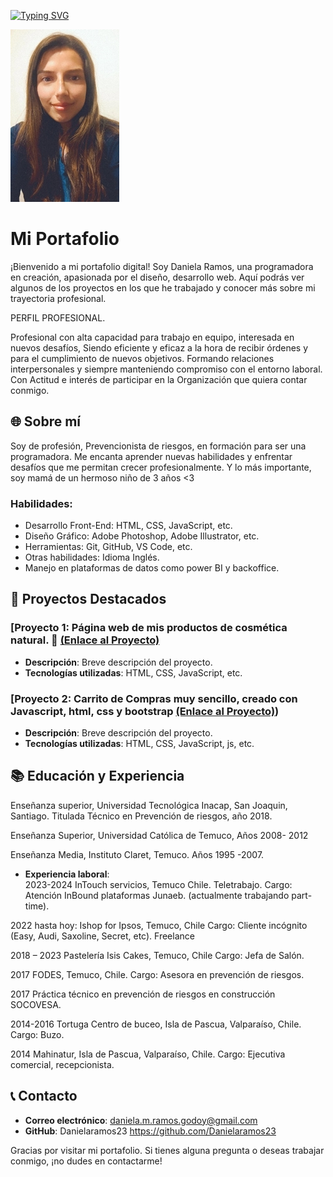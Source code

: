 <a href="https://git.io/typing-svg"><img src="https://readme-typing-svg.demolab.com?font=Fira+Code&pause=1000&width=435&lines=Hola+Soy+Daniela+Ramos" alt="Typing SVG" /></a>

![Texto alternativo](https://github.com/Danielaramos23/Portafolio-M-dulo-9/blob/main/Foto%20Curriculum.jpg)

# Mi Portafolio

¡Bienvenido a mi portafolio digital! Soy Daniela Ramos, una programadora en creación, apasionada por el diseño, desarrollo web. Aquí podrás ver algunos de los proyectos en los que he trabajado y conocer más sobre mi trayectoria profesional.

PERFIL PROFESIONAL.

Profesional con alta capacidad para trabajo en equipo, interesada en nuevos desafíos, Siendo eficiente y eficaz a la hora de recibir órdenes y para el cumplimiento de nuevos objetivos. Formando relaciones interpersonales y siempre manteniendo compromiso con el entorno laboral.
Con Actitud e interés de participar en la Organización que quiera contar conmigo.

## 🌐 Sobre mí

Soy de profesión, Prevencionista de riesgos, en formación para ser una programadora. Me encanta aprender nuevas habilidades y enfrentar desafíos que me permitan crecer profesionalmente. Y lo más importante, soy mamá de un hermoso niño de 3 años <3

### Habilidades:
- Desarrollo Front-End: HTML, CSS, JavaScript, etc.
- Diseño Gráfico: Adobe Photoshop, Adobe Illustrator, etc.
- Herramientas: Git, GitHub, VS Code, etc.
- Otras habilidades: Idioma Inglés.
- Manejo en plataformas de datos como power BI y backoffice.

## 🚀 Proyectos Destacados

### [Proyecto 1: Página web de mis productos de cosmética natural. 🔗 [(Enlace al Proyecto)](https://github.com/Danielaramos23/Portafolio.git)
- **Descripción**: Breve descripción del proyecto.
- **Tecnologías utilizadas**: HTML, CSS, JavaScript, etc.


### [Proyecto 2: Carrito de Compras muy sencillo, creado con Javascript, html, css y bootstrap  [(Enlace al Proyecto)](https://github.com/Danielaramos23/Carrito.git)) 
- **Descripción**: Breve descripción del proyecto.
- **Tecnologías utilizadas**: HTML, CSS, JavaScript, js, etc.


## 📚 Educación y Experiencia


Enseñanza superior, Universidad Tecnológica Inacap, San Joaquin, Santiago.          				 Titulada Técnico en Prevención de riesgos, año 2018.

Enseñanza Superior, Universidad Católica de Temuco, Años 2008- 2012

Enseñanza Media, Instituto Claret, Temuco. Años 1995 -2007.           
  
- **Experiencia laboral**:  
 2023-2024 InTouch servicios, Temuco Chile. Teletrabajo.
        Cargo: Atención InBound plataformas Junaeb. 
(actualmente trabajando part-time).

2022 hasta hoy: Ishop for Ipsos, Temuco, Chile Cargo:  Cliente incógnito (Easy, Audi, Saxoline, Secret, etc). Freelance

2018 – 2023 Pastelería Isis Cakes, Temuco, Chile
       Cargo: Jefa de Salón.

2017 FODES, Temuco, Chile.
       Cargo: Asesora en prevención de riesgos.

2017 Práctica técnico en prevención de riesgos en construcción SOCOVESA.

2014-2016 Tortuga Centro de buceo, Isla de Pascua, Valparaíso, Chile.
        Cargo: Buzo.

2014 Mahinatur, Isla de Pascua, Valparaíso, Chile.
        Cargo: Ejecutiva comercial, recepcionista. 


## 📞 Contacto

- **Correo electrónico**: daniela.m.ramos.godoy@gmail.com
- **GitHub**: Danielaramos23  https://github.com/Danielaramos23

Gracias por visitar mi portafolio. Si tienes alguna pregunta o deseas trabajar conmigo, ¡no dudes en contactarme!
